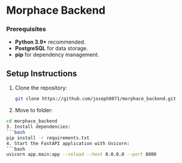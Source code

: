 # Morphace Backend 

### Prerequisites

- **Python 3.9+** recommended.
- **PostgreSQL** for data storage.
- **pip** for dependency management.

## Setup Instructions
1. Clone the repository:
   ```bash
   git clone https://github.com/joseph8071/morphace_backend.git
2. Move to folder:
```bash
cd morphace_backend
3. Install dependencies:
```bash
pip install -r requirements.txt
4. Start the FastAPI application with Uvicorn:
```bash
uvicorn app.main:app --reload --host 0.0.0.0 --port 8000
